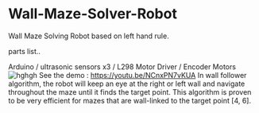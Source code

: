 # Wall-Maze-Solver-Robot
Wall Maze Solving Robot based on left hand rule.

parts list..

Arduino /
ultrasonic sensors x3 /
L298 Motor Driver /
Encoder Motors
![hghgh](https://user-images.githubusercontent.com/13791181/46569289-4838c400-c970-11e8-9ff0-dff85ed440f5.PNG)
See the demo : https://youtu.be/NCnxPN7vKUA
In wall follower algorithm, the robot will keep an eye at the right or left wall and navigate throughout the maze until it finds the target point. This algorithm is proven to be very efficient for mazes that are wall-linked to the target point [4, 6].
